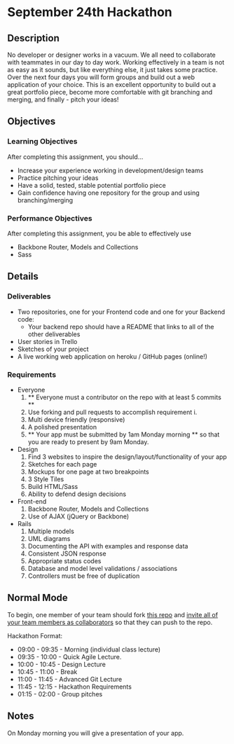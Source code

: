 # September 24th Hackathon

## Description
No developer or designer works in a vacuum. We all need to collaborate with teammates in our day to day work. Working effectively in a team is not as easy as it sounds, but like everything else, it just takes some practice. Over the next four days you will form groups and build out a web application of your choice. This is an excellent opportunity to build out a great portfolio piece, become more comfortable with git branching and merging, and finally - pitch your ideas!


## Objectives

### Learning Objectives

After completing this assignment, you should…

* Increase your experience working in development/design teams
* Practice pitching your ideas
* Have a solid, tested, stable potential portfolio piece
* Gain confidence having one repository for the group and using branching/merging

### Performance Objectives

After completing this assignment, you be able to effectively use

* Backbone Router, Models and Collections
* Sass


## Details

### Deliverables

* Two repositories, one for your Frontend code and one for your Backend code:
	* Your backend repo should have a README that links to all of the other deliverables
* User stories in Trello
* Sketches of your project
* A live working web application on heroku / GitHub pages (online!)

### Requirements

* Everyone
	1. ** Everyone must a contributor on the repo with at least 5 commits **
	1. Use forking and pull requests to accomplish requirement i.
	1. Multi device friendly (responsive)
	1. A polished presentation
	1. ** Your app must be submitted by 1am Monday morning ** so that you are ready to present by 9am Monday.
* Design
	1. Find 3 websites to inspire the design/layout/functionality of your app
	1. Sketches for each page
	1. Mockups for one page at two breakpoints
	1. 3 Style Tiles
	1. Build HTML/Sass
	1. Ability to defend design decisions
* Front-end
	1. Backbone Router, Models and Collections
	1. Use of AJAX (jQuery or Backbone)
* Rails
	1. Multiple models
	1. UML diagrams
	1. Documenting the API with examples and response data
	1. Consistent JSON response
	1. Appropriate status codes
	1. Database and model level validations / associations
	1. Controllers must be free of duplication


## Normal Mode
To begin, one member of your team should fork [this repo](https://github.com/jah2488/backreact) and [invite all of your team members as collaborators](https://help.github.com/articles/adding-collaborators-to-a-personal-repository/) so that they can push to the repo.

Hackathon Format:
* 09:00 - 09:35 - Morning (individual class lecture)
* 09:35 - 10:00 - Quick Agile Lecture.
* 10:00 - 10:45 - Design Lecture​
* 10:45 - 11:00 - Break
* 11:00 - 11:45 - Advanced Git Lecture
* 11:45 - 12:15 - Hackathon Requirements
* 01:15 - 02:00 - Group pitches
            

## Notes

On Monday morning you will give a presentation of your app.

